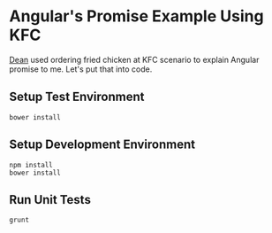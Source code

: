 Angular's Promise Example Using KFC
====

[Dean](https://www.facebook.com/deans4j?fref=ts) used ordering fried chicken at KFC scenario to explain Angular promise to me. Let's put that into code.

Setup Test Environment
---
```
bower install
```

Setup Development Environment
---

```
npm install
bower install
```

Run Unit Tests
---
```
grunt
```
